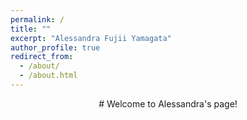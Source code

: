```yaml
---
permalink: /
title: ""
excerpt: "Alessandra Fujii Yamagata"
author_profile: true
redirect_from: 
  - /about/
  - /about.html
---
```


<p align="center">
  # Welcome to Alessandra's page!
</p>
  
  
